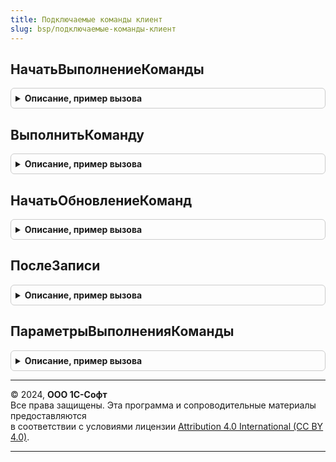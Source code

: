 ```yaml
---
title: Подключаемые команды клиент
slug: bsp/подключаемые-команды-клиент
---
```



## НачатьВыполнениеКоманды
<details style="margin: 1em 0; padding: 0.5em; border: 1px solid #ccc; border-radius: 6px;">

<summary style="font-weight: bold; cursor: pointer;">Описание, пример вызова</summary>

```bsl

// Обработчик команды формы.
//
// Параметры:
//   Форма - ФормаКлиентскогоПриложения - форма, в которой выполняется команда.
//   Команда - КомандаФормы - выполняемая команда.
//   Источник - ТаблицаФормы
//            - ДанныеФормыСтруктура - объект или список формы с полем "Ссылка".
//
Процедура НачатьВыполнениеКоманды(Форма, Команда, Знач Источник = Неопределено) Экспорт
```

Пример вызова
```bsl
ПодключаемыеКомандыКлиент.НачатьВыполнениеКоманды(Форма, Команда, Источник);
```
</details>

## ВыполнитьКоманду
<details style="margin: 1em 0; padding: 0.5em; border: 1px solid #ccc; border-radius: 6px;">

<summary style="font-weight: bold; cursor: pointer;">Описание, пример вызова</summary>

```bsl

// Обработчик команды формы.
//
// Параметры:
//   Форма - ФормаКлиентскогоПриложения - форма, в которой выполняется команда.
//   Команда - КомандаФормы - выполняемая команда.
//   Источник - ТаблицаФормы
//            - ДанныеФормыСтруктура
//            - ЛюбаяСсылка
//            - Массив - объект или список формы с полем "Ссылка",
//                       Ссылка или массив ссылок.
//
Процедура ВыполнитьКоманду(Форма, Команда, Источник) Экспорт
```

Пример вызова
```bsl
ПодключаемыеКомандыКлиент.ВыполнитьКоманду(Форма, Команда, Источник) 
```
</details>

## НачатьОбновлениеКоманд
<details style="margin: 1em 0; padding: 0.5em; border: 1px solid #ccc; border-radius: 6px;">

<summary style="font-weight: bold; cursor: pointer;">Описание, пример вызова</summary>

```bsl

// Обновляет список команд в зависимости от текущего контекста формы.
//
// Параметры:
//  Форма - ФормаКлиентскогоПриложения
//
Процедура НачатьОбновлениеКоманд(Форма) Экспорт
```

Пример вызова
```bsl
ПодключаемыеКомандыКлиент.НачатьОбновлениеКоманд(Форма) 
```
</details>

## ПослеЗаписи
<details style="margin: 1em 0; padding: 0.5em; border: 1px solid #ccc; border-radius: 6px;">

<summary style="font-weight: bold; cursor: pointer;">Описание, пример вызова</summary>

```bsl

// Продолжает выполнение команды, если выполнение было прервано в обработчике события формы ПередЗаписью.
//
// Параметры:
//  Форма - ФормаКлиентскогоПриложения - форма, в которой выполняется команда.
//  Объект - ДанныеФормыСтруктура
//         - ЛюбаяСсылка - объект формы с полем "Ссылка".
//  ПараметрыЗаписи - Структура - произвольные параметры записи. См. описание события ПослеЗаписи в синтакс-помощнике.
//
Процедура ПослеЗаписи(Форма, Объект, ПараметрыЗаписи) Экспорт
```

Пример вызова
```bsl
ПодключаемыеКомандыКлиент.ПослеЗаписи(Форма, Объект, ПараметрыЗаписи) 
```
</details>

## ПараметрыВыполненияКоманды
<details style="margin: 1em 0; padding: 0.5em; border: 1px solid #ccc; border-radius: 6px;">

<summary style="font-weight: bold; cursor: pointer;">Описание, пример вызова</summary>

```bsl

// Свойства второго параметра обработчика подключаемой команды, выполняемой на клиенте.
//
// Возвращаемое значение:
//  Структура:
//   * ОписаниеКоманды - Структура - состав свойств совпадает с колонками таблицы значений параметра Команды процедуры
///                                  ПодключаемыеКомандыПереопределяемый.ПриОпределенииКомандПодключенныхКОбъекту.
//                                   Ключевые свойства:
//      ** Идентификатор  - Строка - идентификатор команды.
//      ** Представление  - Строка - представление команды в форме.
//      ** Имя            - Строка - имя команды в форме.
//      ** ДополнительныеПараметры - Структура - дополнительные свойства, состав которых определяется видом
//                                   конкретной команды.
//   * Форма - ФормаКлиентскогоПриложения - форма, из которой вызвана команда.
//           - РасширениеУправляемойФормыДляДокумента
//   * ЭтоФормаОбъекта - Булево - Истина, если команда вызвана из формы объекта.
//   * Источник - ТаблицаФормы
//              - ДанныеФормыСтруктура - объект или список формы с полем "Ссылка":
//     ** Ссылка - ЛюбаяСсылка
//
Функция ПараметрыВыполненияКоманды() Экспорт
```

Пример вызова
```bsl
Результат = ПодключаемыеКомандыКлиент.ПараметрыВыполненияКоманды() 
```
</details>

---

© 2024, **ООО 1С-Софт**  
Все права защищены. Эта программа и сопроводительные материалы предоставляются  
в соответствии с условиями лицензии [Attribution 4.0 International (CC BY 4.0)](https://creativecommons.org/licenses/by/4.0/legalcode).

---
